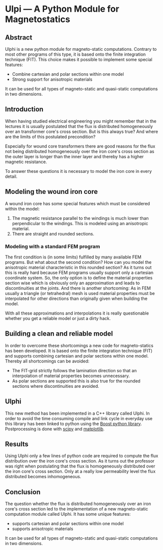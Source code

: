 <!-- -*- coding: utf-8 -*- -->

<!-- 
	Copyright © 2016 Philipp Büttgenbach

	All rights reserved.
-->

# Ulpi &mdash; A Python Module for Magnetostatics 


## Abstract

Ulphi is a new python module for magneto-static computations.
Contrary to most other programs of this type, it is based onto the
finite integration technique (FIT).  This choice makes it possible to
implement some special features:

* Combine cartesian and polar sections within one model
* Strong support for anisotropic materials

It can be used for all types of magneto-static and quasi-static
computations in two dimensions.


## Introduction

When having studied electrical engineering you might remember that in
the lectures it is usually postulated that the flux is distributed
homogeneously over an transformer core's cross section.  But is this
always true?  And where are the limits of this postulated
precondition?

Especially for wound core transformers there are good reasons for the
flux not being distributed homogeneously over the iron core's cross
section as the outer layer is longer than the inner layer and thereby
has a higher magnetic resistance.

To answer these questions it is necessary to model the iron core in
every detail.


## Modeling the wound iron core

A wound iron core has some special features which must be considered
within the model:

1. The magnetic resistance parallel to the windings is much lower than
   perpendicular to the windings.  This is modeled using an
   anisotropic material.
2. There are straight and rounded sections.


### Modeling with a standard FEM program

The first condition is (in some limits) fulfilled by many available
FEM programs.  But what about the second condition?  How can you model
the anisotropic material characteristic in this rounded section?  As
it turns out this is really hard because FEM programs usually support
only a cartesian coordinate system.  So, the only option is to define
the material properties section wise which is obviously only an
approximation and leads to discontinuities at the joints.  And there
is another shortcoming:  As in FEM usually a triangle (or tetrahedral)
mesh is used material properties must be interpolated for other
directions than originally given when building the model.

With all these approximations and interpolations it is really
questionable whether you get a reliable model or just a dirty hack.


## Building a clean and reliable model

In order to overcome these shortcomings a new code for magneto-statics
has been developed.  It is based onto the finite integration technique
(FIT) and supports combining cartesian and polar sections within one
model.  Thereby all shortcomings can be avoided:

* The FIT-grid strictly follows the lamination direction so that an
  interpolation of material properties becomes unnecessary.
* As polar sections are supported this is also true for the rounded
  sections where discontinuities are avoided.


## Ulphi

This new method has been implemented in a C++ library called Ulphi.
In order to avoid the time consuming compile and link cycle in
everyday use this library has been linked to python using the
[Boost python library](http://www.boost.org/doc/libs/1_61_0/libs/python/doc/html/index.html).
Postprocessing is done with [scipy](http://www.scipy.org/) and
[matplotlib](http://matplotlib.org/).


## Results

Using Ulphi only a few lines of python code are required to compute
the flux distribution over the iron core's cross section.  As it turns
out the professor was right when postulating that the flux is
homogeneously distributed over the iron core's cross section.  Only at
a really low permeability level the flux distributed becomes
inhomogeneous.


## Conclusion

The question whether the flux is distributed homogeneously over an
iron core's cross section led to the implementation of a new
magneto-static computation module called Ulphi.  It has some unique
features:

* supports cartesian and polar sections within one model
* supports anisotropic materials

It can be used for all types of magneto-static and quasi-static
computations in two dimensions.

<!--
Local Variables: 
ispell-local-dictionary: "en_US"
End:
-->

